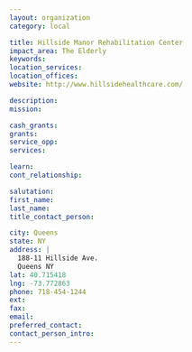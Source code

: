 ```yaml
---
layout: organization
category: local

title: Hillside Manor Rehabilitation Center
impact_area: The Elderly
keywords: 
location_services: 
location_offices: 
website: http://www.hillsidehealthcare.com/

description: 
mission: 

cash_grants: 
grants: 
service_opp: 
services: 

learn: 
cont_relationship: 

salutation: 
first_name: 
last_name: 
title_contact_person: 

city: Queens
state: NY
address: |
  188-11 Hillside Ave.     
  Queens NY 
lat: 40.715418
lng: -73.772863
phone: 718-454-1244
ext: 
fax: 
email: 
preferred_contact: 
contact_person_intro: 
---
```

